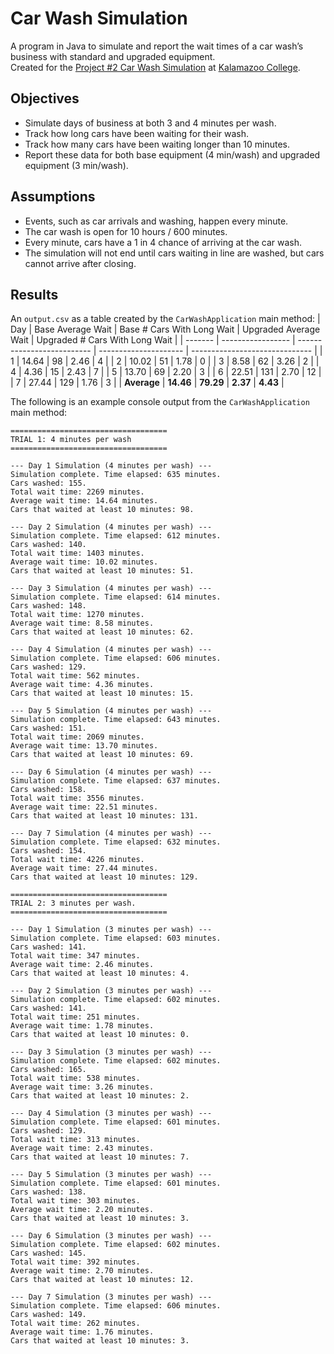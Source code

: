 # Car Wash Simulation

A program in Java to simulate and report the wait times of a car wash’s business with standard and upgraded equipment.  
Created for the [Project #2 Car Wash Simulation](https://www.cs.kzoo.edu/cs210/projects/Queues/CarWashProgram.html) at [Kalamazoo College](https://www.kzoo.edu/).

## Objectives

- Simulate days of business at both 3 and 4 minutes per wash.
- Track how long cars have been waiting for their wash.
- Track how many cars have been waiting longer than 10 minutes.
- Report these data for both base equipment (4 min/wash) and upgraded equipment (3 min/wash).

## Assumptions

- Events, such as car arrivals and washing, happen every minute.
- The car wash is open for 10 hours / 600 minutes.
- Every minute, cars have a 1 in 4 chance of arriving at the car wash.
- The simulation will not end until cars waiting in line are washed, but cars cannot arrive after closing.

## Results

An `output.csv` as a table created by the `CarWashApplication` main method:
| Day     | Base Average Wait | Base # Cars With Long Wait | Upgraded Average Wait | Upgraded # Cars With Long Wait |
| ------- | ----------------- | -------------------------- | --------------------- | ------------------------------ |
| 1       | 14.64             | 98                         | 2.46                  | 4                              |
| 2       | 10.02             | 51                         | 1.78                  | 0                              |
| 3       | 8.58              | 62                         | 3.26                  | 2                              |
| 4       | 4.36              | 15                         | 2.43                  | 7                              |
| 5       | 13.70             | 69                         | 2.20                  | 3                              |
| 6       | 22.51             | 131                        | 2.70                  | 12                             |
| 7       | 27.44             | 129                        | 1.76                  | 3                              |
| **Average** | **14.46**             | **79.29**                      | **2.37**                  | **4.43**                           |

The following is an example console output from the `CarWashApplication` main method:

```
===================================
TRIAL 1: 4 minutes per wash
===================================

--- Day 1 Simulation (4 minutes per wash) ---
Simulation complete. Time elapsed: 635 minutes.
Cars washed: 155.
Total wait time: 2269 minutes.
Average wait time: 14.64 minutes.
Cars that waited at least 10 minutes: 98.

--- Day 2 Simulation (4 minutes per wash) ---
Simulation complete. Time elapsed: 612 minutes.
Cars washed: 140.
Total wait time: 1403 minutes.
Average wait time: 10.02 minutes.
Cars that waited at least 10 minutes: 51.

--- Day 3 Simulation (4 minutes per wash) ---
Simulation complete. Time elapsed: 614 minutes.
Cars washed: 148.
Total wait time: 1270 minutes.
Average wait time: 8.58 minutes.
Cars that waited at least 10 minutes: 62.

--- Day 4 Simulation (4 minutes per wash) ---
Simulation complete. Time elapsed: 606 minutes.
Cars washed: 129.
Total wait time: 562 minutes.
Average wait time: 4.36 minutes.
Cars that waited at least 10 minutes: 15.

--- Day 5 Simulation (4 minutes per wash) ---
Simulation complete. Time elapsed: 643 minutes.
Cars washed: 151.
Total wait time: 2069 minutes.
Average wait time: 13.70 minutes.
Cars that waited at least 10 minutes: 69.

--- Day 6 Simulation (4 minutes per wash) ---
Simulation complete. Time elapsed: 637 minutes.
Cars washed: 158.
Total wait time: 3556 minutes.
Average wait time: 22.51 minutes.
Cars that waited at least 10 minutes: 131.

--- Day 7 Simulation (4 minutes per wash) ---
Simulation complete. Time elapsed: 632 minutes.
Cars washed: 154.
Total wait time: 4226 minutes.
Average wait time: 27.44 minutes.
Cars that waited at least 10 minutes: 129.

===================================
TRIAL 2: 3 minutes per wash.
===================================

--- Day 1 Simulation (3 minutes per wash) ---
Simulation complete. Time elapsed: 603 minutes.
Cars washed: 141.
Total wait time: 347 minutes.
Average wait time: 2.46 minutes.
Cars that waited at least 10 minutes: 4.

--- Day 2 Simulation (3 minutes per wash) ---
Simulation complete. Time elapsed: 602 minutes.
Cars washed: 141.
Total wait time: 251 minutes.
Average wait time: 1.78 minutes.
Cars that waited at least 10 minutes: 0.

--- Day 3 Simulation (3 minutes per wash) ---
Simulation complete. Time elapsed: 602 minutes.
Cars washed: 165.
Total wait time: 538 minutes.
Average wait time: 3.26 minutes.
Cars that waited at least 10 minutes: 2.

--- Day 4 Simulation (3 minutes per wash) ---
Simulation complete. Time elapsed: 601 minutes.
Cars washed: 129.
Total wait time: 313 minutes.
Average wait time: 2.43 minutes.
Cars that waited at least 10 minutes: 7.

--- Day 5 Simulation (3 minutes per wash) ---
Simulation complete. Time elapsed: 601 minutes.
Cars washed: 138.
Total wait time: 303 minutes.
Average wait time: 2.20 minutes.
Cars that waited at least 10 minutes: 3.

--- Day 6 Simulation (3 minutes per wash) ---
Simulation complete. Time elapsed: 602 minutes.
Cars washed: 145.
Total wait time: 392 minutes.
Average wait time: 2.70 minutes.
Cars that waited at least 10 minutes: 12.

--- Day 7 Simulation (3 minutes per wash) ---
Simulation complete. Time elapsed: 606 minutes.
Cars washed: 149.
Total wait time: 262 minutes.
Average wait time: 1.76 minutes.
Cars that waited at least 10 minutes: 3.
```
